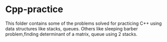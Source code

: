# Cpp-practice
This folder contains some of the problems solved for practicing C++ using data structures like stacks, queues. Others like sleeping barber problem,finding determinant of a matrix, queue using 2 stacks.
